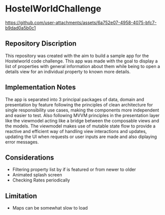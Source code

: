 # HostelWorldChallenge

https://github.com/user-attachments/assets/6a752e07-4958-4075-bfc7-b9dad0a5b0c1

## Repository Discription
This repository was created with the aim to build a sample app for the Hostelworld code challenge. This app was made with the goal to display a list of properties with general information about them while being to open a details view for 
an individual property to known more details.

## Implementation Notes
The app is separated into 3 principal packages of data, domain and presentation by feature following the principles of clean architecture for single responsibility use cases, making the components more independent and easier to test.
Also following MVVM principles in the presentation layer like the viewmodel acting like a bridge between the composable views and the models.
The viewmodel makes use of mutable state flow to provide a reactive and efficient way of handling view interactions and updates, updating the UI when requests or user inputs are made and also diplaying error messages.

## Considerations
- Filtering property list by if is featured or from newer to older
- Animated splash screen
- Checking Rates periodically

## Limitation
- Maps can be somewhat slow to load

